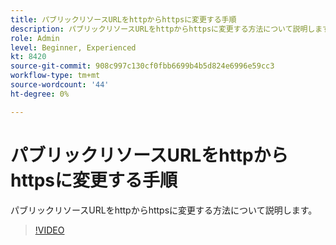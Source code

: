 ```yaml
---
title: パブリックリソースURLをhttpからhttpsに変更する手順
description: パブリックリソースURLをhttpからhttpsに変更する方法について説明します。
role: Admin
level: Beginner, Experienced
kt: 8420
source-git-commit: 908c997c130cf0fbb6699b4b5d824e6996e59cc3
workflow-type: tm+mt
source-wordcount: '44'
ht-degree: 0%

---
```



# パブリックリソースURLをhttpからhttpsに変更する手順

パブリックリソースURLをhttpからhttpsに変更する方法について説明します。

>[!VIDEO](https://video.tv.adobe.com/v/335973?quality=12)
